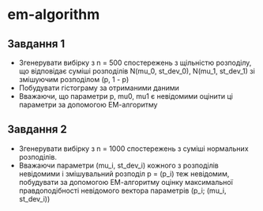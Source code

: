 # em-algorithm

## Завдання 1
- Згенерувати вибірку з n = 500 спостережень з щільністю розподілу, що відповідає суміші розподілів N(mu_0, st_dev_0), N(mu_1, st_dev_1)
зі змішуючим розподілом (p, 1 - p)
- Побудувати гістограму за отриманими даними
- Вважаючи, що параметри p,  mu0, mu1 є невідомими оцінити ці параметри за допомогою ЕМ-алгоритму

## Завдання 2
- Згенерувати вибірку з n = 1000 спостережень з суміші нормальних розподілів.
- Вважаючи параметри (mu_i, st_dev_i) кожного з розподілів невідомими і змішувальний розподіл p = (p_i) теж невідомим, 
побудувати за допомогою ЕМ-алгоритму оцінку максимальної правдоподібності невідомого вектора параметрів (p_i; (mu_i, st_dev_i))